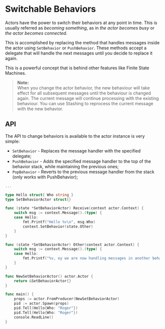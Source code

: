 # Switchable Behaviors

Actors have the power to switch their behaviors at any point in time. This is usually referred as *becoming something*, 
as in *the actor becomes busy* or *the actor becomes connected*.

This is accomplished by replacing the method that handles messages inside the actor using `SetBehavior` or `PushBehavior`.
These methods accept a delegate that will handle the next messages until you decide to replace it again.

This is a powerful concept that is behind other features like Finite State Machines.

> **Note:**<br /> When you change the actor behavior, the new behaviour will take effect for all subsequent messages 
until the behaviour is changed again. The current message will continue processing with the existing behaviour. 
You can use Stashing to reprocess the current message with the new behavior.

## API

The API to change behaviors is available to the actor instance is very simple:

* `SetBehavior` - Replaces the message handler with the specified delegate;
* `PushBehavior` - Adds the specified message handler to the top of the behavior stack, while maintaining the previous ones;
* `PopBehavior` - Reverts to the previous message handler from the stack (only works with PushBehavior);

```go
...

type Hello struct{ Who string }
type SetBehaviorActor struct{}

func (state *SetBehaviorActor) Receive(context actor.Context) {
    switch msg := context.Message().(type) {
    case Hello:
        fmt.Printf("Hello %v\n", msg.Who)
        context.SetBehavior(state.Other)
    }
}

func (state *SetBehaviorActor) Other(context actor.Context) {
    switch msg := context.Message().(type) {
    case Hello:
        fmt.Printf("%v, ey we are now handling messages in another behavior", msg.Who)
    }
}

func NewSetBehaviorActor() actor.Actor {
    return &SetBehaviorActor{}
}

func main() {
    props := actor.FromProducer(NewSetBehaviorActor)
    pid := actor.Spawn(props)
    pid.Tell(Hello{Who: "Roger"})
    pid.Tell(Hello{Who: "Roger"})
    console.ReadLine()
}
```